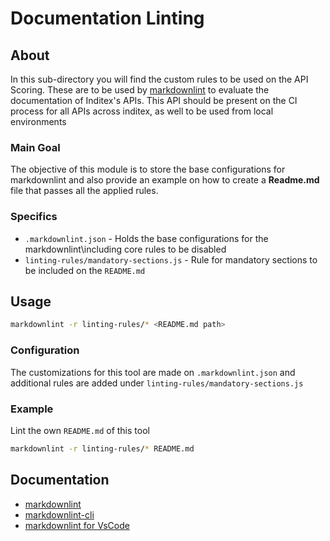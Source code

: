 <!--
SPDX-FileCopyrightText: 2023 Industria de Diseño Textil S.A. INDITEX

SPDX-License-Identifier: Apache-2.0
-->

# Documentation Linting

## About

In this sub-directory you will find the custom rules to be used on the API Scoring.
These are to be used by [markdownlint](https://github.com/DavidAnson/markdownlint)
to evaluate the documentation of Inditex's APIs. This API should be present on
the CI process for all APIs across inditex, as well to be used from local environments

### Main Goal

The objective of this module is to store the base configurations for markdownlint
and also provide an example on how to create a **Readme.md** file that passes
all the applied rules.

### Specifics

- `.markdownlint.json` - Holds the base configurations for the markdownlint\including core rules to be disabled
- `linting-rules/mandatory-sections.js` - Rule for mandatory sections to be included on the `README.md`

## Usage

```sh
markdownlint -r linting-rules/* <README.md path>
```

### Configuration

The customizations for this tool are made on `.markdownlint.json` and
additional rules are added under `linting-rules/mandatory-sections.js`

### Example

Lint the own `README.md` of this tool

```sh
markdownlint -r linting-rules/* README.md
```

## Documentation

- [markdownlint](https://github.com/DavidAnson/markdownlint)
- [markdownlint-cli](https://github.com/igorshubovych/markdownlint-cli)
- [markdownlint for VsCode](https://marketplace.visualstudio.com/items?itemName=DavidAnson.vscode-markdownlint)
